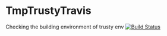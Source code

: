 # TmpTrustyTravis
Checking the building environment of trusty env
[![Build Status](https://travis-ci.org/mjhsieh/TmpTrustyTravis.svg?branch=master)](https://travis-ci.org/mjhsieh/TmpTrustyTravis)
